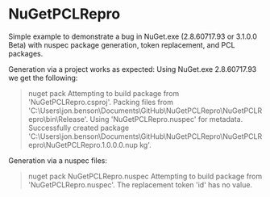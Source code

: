 # NuGetPCLRepro
Simple example to demonstrate a bug in NuGet.exe (2.8.60717.93 or 3.1.0.0 Beta) with nuspec package generation, token replacement, and PCL packages.

Generation via a project works as expected:
Using NuGet.exe 2.8.60717.93 we get the following:
> nuget pack
Attempting to build package from 'NuGetPCLRepro.csproj'.
Packing files from 'C:\Users\jon.benson\Documents\GitHub\NuGetPCLRepro\NuGetPCLRepro\bin\Release'.
Using 'NuGetPCLRepro.nuspec' for metadata.
Successfully created package 'C:\Users\jon.benson\Documents\GitHub\NuGetPCLRepro\NuGetPCLRepro\NuGetPCLRepro.1.0.0.0.nup
kg'.

Generation via a nuspec files:
> nuget pack NuGetPCLRepro.nuspec
Attempting to build package from 'NuGetPCLRepro.nuspec'.
The replacement token 'id' has no value.

